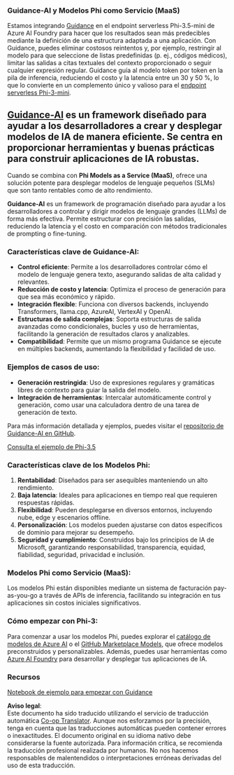 <!--
CO_OP_TRANSLATOR_METADATA:
{
  "original_hash": "bd049872f37c3079c87d4fe17109cea0",
  "translation_date": "2025-07-16T18:13:49+00:00",
  "source_file": "md/01.Introduction/01/01.Guidance.md",
  "language_code": "es"
}
-->
### Guidance-AI y Modelos Phi como Servicio (MaaS)
Estamos integrando [Guidance](https://github.com/guidance-ai/guidance) en el endpoint serverless Phi-3.5-mini de Azure AI Foundry para hacer que los resultados sean más predecibles mediante la definición de una estructura adaptada a una aplicación. Con Guidance, puedes eliminar costosos reintentos y, por ejemplo, restringir al modelo para que seleccione de listas predefinidas (p. ej., códigos médicos), limitar las salidas a citas textuales del contexto proporcionado o seguir cualquier expresión regular. Guidance guía al modelo token por token en la pila de inferencia, reduciendo el costo y la latencia entre un 30 y 50 %, lo que lo convierte en un complemento único y valioso para el [endpoint serverless Phi-3-mini](https://aka.ms/try-phi3.5mini).

## [**Guidance-AI**](https://github.com/guidance-ai/guidance) es un framework diseñado para ayudar a los desarrolladores a crear y desplegar modelos de IA de manera eficiente. Se centra en proporcionar herramientas y buenas prácticas para construir aplicaciones de IA robustas.

Cuando se combina con **Phi Models as a Service (MaaS)**, ofrece una solución potente para desplegar modelos de lenguaje pequeños (SLMs) que son tanto rentables como de alto rendimiento.

**Guidance-AI** es un framework de programación diseñado para ayudar a los desarrolladores a controlar y dirigir modelos de lenguaje grandes (LLMs) de forma más efectiva. Permite estructurar con precisión las salidas, reduciendo la latencia y el costo en comparación con métodos tradicionales de prompting o fine-tuning.

### Características clave de Guidance-AI:
- **Control eficiente**: Permite a los desarrolladores controlar cómo el modelo de lenguaje genera texto, asegurando salidas de alta calidad y relevantes.
- **Reducción de costo y latencia**: Optimiza el proceso de generación para que sea más económico y rápido.
- **Integración flexible**: Funciona con diversos backends, incluyendo Transformers, llama.cpp, AzureAI, VertexAI y OpenAI.
- **Estructuras de salida complejas**: Soporta estructuras de salida avanzadas como condicionales, bucles y uso de herramientas, facilitando la generación de resultados claros y analizables.
- **Compatibilidad**: Permite que un mismo programa Guidance se ejecute en múltiples backends, aumentando la flexibilidad y facilidad de uso.

### Ejemplos de casos de uso:
- **Generación restringida**: Uso de expresiones regulares y gramáticas libres de contexto para guiar la salida del modelo.
- **Integración de herramientas**: Intercalar automáticamente control y generación, como usar una calculadora dentro de una tarea de generación de texto.

Para más información detallada y ejemplos, puedes visitar el [repositorio de Guidance-AI en GitHub](https://github.com/guidance-ai/guidance).

[Consulta el ejemplo de Phi-3.5](../../../../../code/01.Introduce/guidance.ipynb)

### Características clave de los Modelos Phi:
1. **Rentabilidad**: Diseñados para ser asequibles manteniendo un alto rendimiento.
2. **Baja latencia**: Ideales para aplicaciones en tiempo real que requieren respuestas rápidas.
3. **Flexibilidad**: Pueden desplegarse en diversos entornos, incluyendo nube, edge y escenarios offline.
4. **Personalización**: Los modelos pueden ajustarse con datos específicos de dominio para mejorar su desempeño.
5. **Seguridad y cumplimiento**: Construidos bajo los principios de IA de Microsoft, garantizando responsabilidad, transparencia, equidad, fiabilidad, seguridad, privacidad e inclusión.

### Modelos Phi como Servicio (MaaS):
Los modelos Phi están disponibles mediante un sistema de facturación pay-as-you-go a través de APIs de inferencia, facilitando su integración en tus aplicaciones sin costos iniciales significativos.

### Cómo empezar con Phi-3:
Para comenzar a usar los modelos Phi, puedes explorar el [catálogo de modelos de Azure AI](https://ai.azure.com/explore/models) o el [GitHub Marketplace Models](https://github.com/marketplace/models), que ofrece modelos preconstruidos y personalizables. Además, puedes usar herramientas como [Azure AI Foundry](https://ai.azure.com) para desarrollar y desplegar tus aplicaciones de IA.

### Recursos
[Notebook de ejemplo para empezar con Guidance](../../../../../code/01.Introduce/guidance.ipynb)

**Aviso legal**:  
Este documento ha sido traducido utilizando el servicio de traducción automática [Co-op Translator](https://github.com/Azure/co-op-translator). Aunque nos esforzamos por la precisión, tenga en cuenta que las traducciones automáticas pueden contener errores o inexactitudes. El documento original en su idioma nativo debe considerarse la fuente autorizada. Para información crítica, se recomienda la traducción profesional realizada por humanos. No nos hacemos responsables de malentendidos o interpretaciones erróneas derivadas del uso de esta traducción.